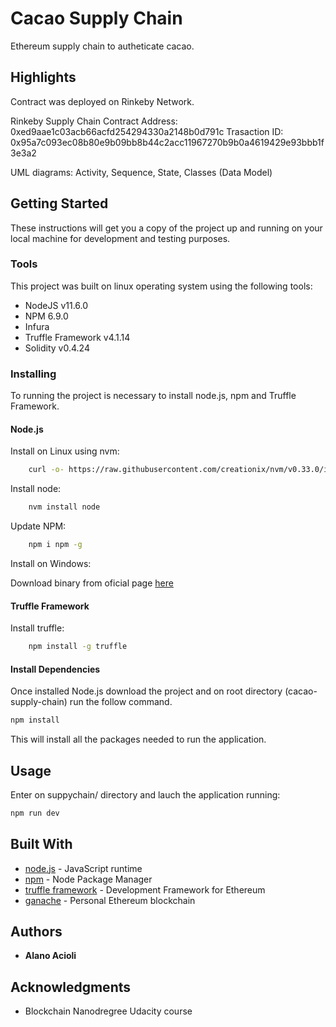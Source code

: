 # Cacao Supply Chain

Ethereum supply chain to autheticate cacao.

## Highlights 

Contract was deployed on Rinkeby Network.

Rinkeby Supply Chain Contract Address: 0xed9aae1c03acb66acfd254294330a2148b0d791c
Trasaction ID: 0x95a7c093ec08b80e9b09bb8b44c2acc11967270b9b0a4619429e93bbb1f3e3a2

UML diagrams: Activity, Sequence, State, Classes (Data Model)

## Getting Started

These instructions will get you a copy of the project up and running on your local machine for development and testing purposes.

### Tools

This project was built on linux operating system using the following tools:

* NodeJS v11.6.0
* NPM 6.9.0
* Infura
* Truffle Framework v4.1.14
* Solidity v0.4.24

### Installing

To running the project is necessary to install node.js, npm and Truffle Framework.

#### Node.js

Install on Linux using nvm:

```bash
    curl -o- https://raw.githubusercontent.com/creationix/nvm/v0.33.0/install.sh | bash
```

Install node:

```bash
    nvm install node
```

Update NPM:

```bash
    npm i npm -g
```

Install on Windows:

Download binary from oficial page [here](https://nodejs.org/en/download/)

#### Truffle Framework

Install truffle:

```bash
    npm install -g truffle
```

#### Install Dependencies

Once installed Node.js download the project and on root directory (cacao-supply-chain) run the follow command.

```bash
npm install
```

This will install all the packages needed to run the application.

## Usage

Enter on suppychain/ directory and lauch the application running:

```bash
npm run dev
```

## Built With

* [node.js](https://nodejs.org/en/) - JavaScript runtime
* [npm](https://www.npmjs.com/) - Node Package Manager
* [truffle framework](https://truffleframework.com/truffle) - Development Framework for Ethereum
* [ganache](https://truffleframework.com/ganache) - Personal Ethereum blockchain


## Authors

* **Alano Acioli** 

## Acknowledgments

* Blockchain Nanodregree Udacity course

